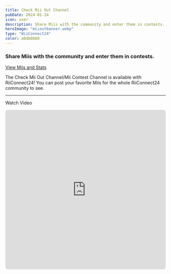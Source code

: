 ```yaml
---
title: Check Mii Out Channel
pubDate: 2024-01-24
icon: user
description: Share Miis with the community and enter them in contests.
heroImage: "miioutbanner.webp"
type: "WiiConnect24"
color: a0db0b60
---
```


### Share Miis with the community and enter them in contests.

<a href="https://miicontest.wiilink.ca/" style="margin-top:5px; width:100%;" class="btn btn-success"> View Miis and Stats</a>

The Check Mii Out Channel/Mii Contest Channel is available with RiiConnect24! You can post your favorite Miis for the whole RiiConnect24 community to see.

<hr>

<i class="fab fa-youtube" aria-hidden="true"></i> Watch Video

<iframe src="https://www.youtube.com/embed/O7PhBhvwO-s" frameborder="0" style="border-radius:8px;" width="100%" height="500" allow="autoplay; encrypted-media" allowfullscreen></iframe>
